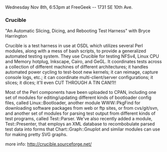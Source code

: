   Wednesday Nov 8th, 6:53pm at FreeGeek -- 1731 SE 10th Ave.

### Crucible

  "An Automatic Slicing, Dicing, and Rebooting Test Harness"
  with Bryce Harrington

Crucible is a test harness in use at OSDL which utilizes several Perl 
modules, along with a mess of bash scripts, to provide a generalized 
automated testing system.  They use Crucible for testing NFSv4, Linux 
CPU and Memory hotplug, Inkscape, Cairo, and GeGL.  It coordinates 
tests across a collection of different machines of different 
architectures; it handles automated power cycling to test-boot new 
kernels; it can reimage, capture console logs, etc.; it can coordinate 
multi-client/server configurations; it slices; it dices; it'll even CUT 
THROUGH A TIN CAN!1!!

Most of the Perl components have been uploaded to CPAN, including one 
set of modules for editing/updating different kinds of bootloader 
config files, called Linux::Bootloader, another module WWW::PkgFind for 
downloading software packages from web or ftp sites, or from 
cvs/git/svn, and another set of modules for parsing test output from 
different kinds of test programs, called Test::Parser.  We've also 
recently added a module, Test::Presenter, that employs an XML database 
to recombobulate parsed test data into forms that Chart::Graph::Gnuplot 
and similar modules can use for making pretty SVG graphs.

more info:  http://crucible.sourceforge.net/

